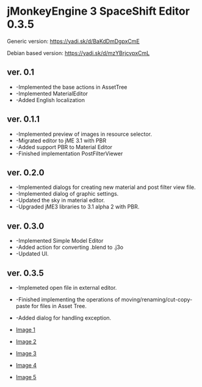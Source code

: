 # jMonkeyEngine 3 SpaceShift Editor 0.3.5 #

Generic version: https://yadi.sk/d/BaKdDmDgpxCmE

Debian based version: https://yadi.sk/d/mzYBrjcvpxCmL

## ver. 0.1 ##
* -Implemented the base actions in AssetTree
* -Implemented MaterialEditor
* -Added English localization

## ver. 0.1.1 ##
* -Implemented preview of images in resource selector.
* -Migrated editor to jME 3.1 with PBR
* -Added support PBR to Material Editor
* -Finished implementation PostFilterViewer

## ver. 0.2.0 ##
* -Implemented dialogs for creating new material and post filter view file.
* -Implemented dialog of graphic settings.
* -Updated the sky in material editor.
* -Upgraded jME3 libraries to 3.1 alpha 2 with PBR.

## ver. 0.3.0 ##
* -Implemented Simple Model Editor
* -Added action for converting .blend to .j3o
* -Updated UI.

## ver. 0.3.5 ##
* -Implemeted open file in external editor.
* -Finished implementing the operations of moving/renaming/cut-copy-paste for files in Asset Tree.
* -Added dialog for handling exception.

* [Image 1](http://imgur.com/8FKlaXw)
* [Image 2](http://imgur.com/onsWNaK)
* [Image 3](http://imgur.com/D31aplI)
* [Image 4](http://imgur.com/9ApZMZC)
* [Image 5](http://imgur.com/0XSkVDQ)